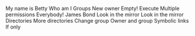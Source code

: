 My name is Betty
Who am I
Groups
New owner
Empty!
Execute
Multiple permissions
Everybody!
James Bond
Look in the mirror
Look in the mirror
Directories
More directories
Change group
Owner and group
Symbolic links
If only
